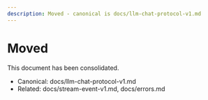 ```yaml
---
description: Moved - canonical is docs/llm-chat-protocol-v1.md
---
```


# Moved

This document has been consolidated.

- Canonical: docs/llm-chat-protocol-v1.md
- Related: docs/stream-event-v1.md, docs/errors.md
